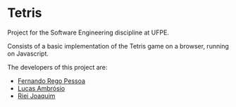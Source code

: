 # Tetris
Project for the Software Engineering discipline at UFPE.

Consists of a basic implementation of the Tetris game on a browser, running on Javascript.

The developers of this project are:
- [Fernando Rego Pessoa](https://github.com/frpmneto)
- [Lucas Ambrósio](https://github.com/amb-lucas)
- [Riei Joaquim](https://github.com/Riei-Joaquim)
